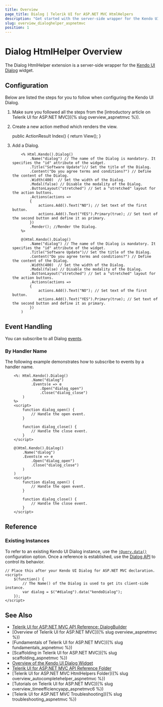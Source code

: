 ```yaml
---
title: Overview
page_title: Dialog | Telerik UI for ASP.NET MVC HtmlHelpers
description: "Get started with the server-side wrapper for the Kendo UI Dialog widget for ASP.NET MVC."
slug: overview_dialoghelper_aspnetmvc
position: 1
---
```


# Dialog HtmlHelper Overview

The Dialog HtmlHelper extension is a server-side wrapper for the [Kendo UI Dialog](https://demos.telerik.com/kendo-ui/dialog/index) widget.

## Configuration

Below are listed the steps for you to follow when configuring the Kendo UI Dialog.

1. Make sure you followed all the steps from the [introductory article on Telerik UI for ASP.NET MVC]({% slug overview_aspnetmvc %}).
1. Create a new action method which renders the view.

      public ActionResult Index()
        {
            return View();
        }

1. Add a Dialog.

    ```ASPX
        <% Html.Kendo().Dialog()
            .Name("dialog") // The name of the Dialog is mandatory. It specifies the "id" attribute of the widget.
            .Title("Software Update")// Set the title of the Dialog.
            .Content("Do you agree terms and conditions?") // Define the content of the Dialog.
            .Width(400)  // Set the width of the Dialog.
            .Modal(false) // Disable the modality of the Dialog.
            .ButtonLayout("stretched") // Set a "stretched" layout for the action buttons.
            .Actions(actions =>
            {
                actions.Add().Text("NO"); // Set text of the first button.
                actions.Add().Text("YES").Primary(true); // Set text of the second button and define it as primary.
            })
            .Render(); //Render the Dialog.
        %>
    ```
    ```Razor
        @(Html.Kendo().Dialog()
            .Name("dialog") // The name of the Dialog is mandatory. It specifies the "id" attribute of the widget.
            .Title("Software Update")// Set the title of the Dialog.
            .Content("Do you agree terms and conditions?") // Define the content of the Dialog.
            .Width(400)  // Set the width of the Dialog.
            .Modal(false) // Disable the modality of the Dialog.
            .ButtonLayout("stretched") // Set a "stretched" layout for the action buttons.
            .Actions(actions =>
            {
                actions.Add().Text("NO"); // Set text of the first button.
                actions.Add().Text("YES").Primary(true); // Set text of the second button and define it as primary.
            })
        )
    ```

## Event Handling

You can subscribe to all Dialog [events](http://docs.telerik.com/kendo-ui/api/javascript/ui/dialog#events).

### By Handler Name

The following example demonstrates how to subscribe to events by a handler name.

```ASPX
    <%: Html.Kendo().Dialog()
            .Name("dialog")
            .Events(e => e
                .Open("dialog_open")
                .Close("dialog_close")
        )
    %>
    <script>
        function dialog_open() {
            // Handle the open event.
        }

        function dialog_close() {
            // Handle the close event.
        }
    </script>
```
```Razor
    @(Html.Kendo().Dialog()
        .Name("dialog")
        .Events(e => e
            .Open("dialog_open")
            .Close("dialog_close")
        )
    )
    <script>
        function dialog_open() {
            // Handle the open event.
        }

        function dialog_close() {
            // Handle the close event.
        }
    </script>
```

## Reference

### Existing Instances

To refer to an existing Kendo UI Dialog instance, use the [`jQuery.data()`](http://api.jquery.com/jQuery.data/) configuration option. Once a reference is established, use the [Dialog API](http://docs.telerik.com/kendo-ui/api/javascript/ui/dialog#methods) to control its behavior.

    // Place this after your Kendo UI Dialog for ASP.NET MVC declaration.
    <script>
        $(function() {
            // The Name() of the Dialog is used to get its client-side instance.
            var dialog = $("#dialog").data("kendoDialog");
        });
    </script>

## See Also

* [Telerik UI for ASP.NET MVC API Reference: DialogBuilder](http://docs.telerik.com/aspnet-mvc/api/Kendo.Mvc.UI.Fluent/DialogBuilder)
* [Overview of Telerik UI for ASP.NET MVC]({% slug overview_aspnetmvc %})
* [Fundamentals of Telerik UI for ASP.NET MVC]({% slug fundamentals_aspnetmvc %})
* [Scaffolding in Telerik UI for ASP.NET MVC]({% slug scaffolding_aspnetmvc %})
* [Overview of the Kendo UI Dialog Widget](http://docs.telerik.com/kendo-ui/controls/layout/dialog/overview)
* [Telerik UI for ASP.NET MVC API Reference Folder](http://docs.telerik.com/aspnet-mvc/api/Kendo.Mvc/AggregateFunction)
* [Telerik UI for ASP.NET MVC HtmlHelpers Folder]({% slug overview_autocompletehelper_aspnetmvc %})
* [Tutorials on Telerik UI for ASP.NET MVC]({% slug overview_timeefficiencyapp_aspnetmvc6 %})
* [Telerik UI for ASP.NET MVC Troubleshooting]({% slug troubleshooting_aspnetmvc %})
